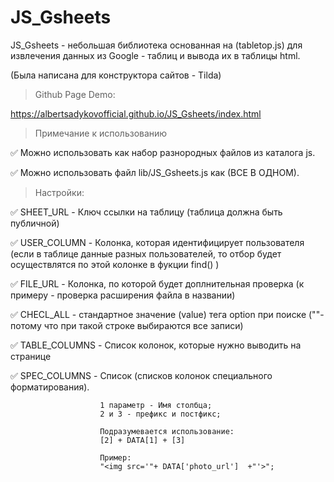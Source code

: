 # JS_Gsheets

JS_Gsheets - небольшая библиотека основанная на (tabletop.js)
для извлечения данных из Google - таблиц и вывода их в таблицы html.

(Была написана для конструктора сайтов - Tilda)

> Github Page Demo:

https://albertsadykovofficial.github.io/JS_Gsheets/index.html

> Примечание к использованию
  
:white_check_mark: Можно использовать как набор разнородных файлов из каталога js.

:white_check_mark: Можно использовать файл lib/JS_Gsheets.js как (ВСЕ В ОДНОМ).

> Настройки:
    
:white_check_mark: SHEET_URL - Ключ ссылки на таблицу (таблица должна быть публичной)

:white_check_mark: USER_COLUMN - Колонка, которая идентифицирует пользователя (если
                      в таблице данные разных пользователей, то отбор будет
                      осуществлятся по этой колонке в фукции find() )

:white_check_mark: FILE_URL - Колонка, по которой будет доплнительная проверка
                   (к примеру - проверка расширения файла в названии)

:white_check_mark: CHECL_ALL - стандартное значение (value) тега option при поиске
                    (""-потому что при такой строке выбираются все записи)

:white_check_mark: TABLE_COLUMNS - Список колонок, которые нужно выводить на странице

:white_check_mark: SPEC_COLUMNS - Список (списков колонок специального форматирования).
                       
                        1 параметр - Имя столбца; 
                        2 и 3 - префикс и постфикс;

                        Подразумевается использование:
                        [2] + DATA[1] + [3]

                        Пример:
                        "<img src='"+ DATA['photo_url']  +"'>";        
